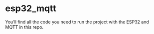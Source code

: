 # esp32_mqtt
You’ll find all the code you need to run the project with the ESP32 and MQTT in this repo.
